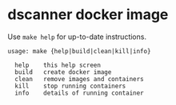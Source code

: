 # dscanner docker image #

Use `make help` for up-to-date instructions.

```
usage: make {help|build|clean|kill|info}

  help    this help screen
  build   create docker image
  clean   remove images and containers
  kill    stop running containers
  info    details of running container
```
